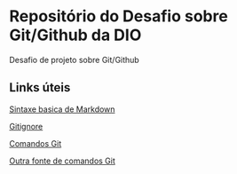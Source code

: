 # Repositório do Desafio sobre Git/Github da DIO
Desafio de projeto sobre Git/Github

## Links úteis
[Sintaxe basica de Markdown](https://www.markdownguide.org/cheat-sheet/)

[Gitignore](https://docs.github.com/pt/get-started/getting-started-with-git/ignoring-files)

[Comandos Git](https://comandosgit.github.io)

[Outra fonte de comandos Git](https://gist.github.com/leocomelli/2545add34e4fec21ec16)
